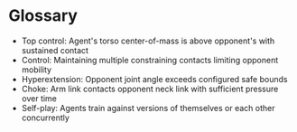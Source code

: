 # Glossary

- Top control: Agent's torso center-of-mass is above opponent's with sustained contact
- Control: Maintaining multiple constraining contacts limiting opponent mobility
- Hyperextension: Opponent joint angle exceeds configured safe bounds
- Choke: Arm link contacts opponent neck link with sufficient pressure over time
- Self-play: Agents train against versions of themselves or each other concurrently
